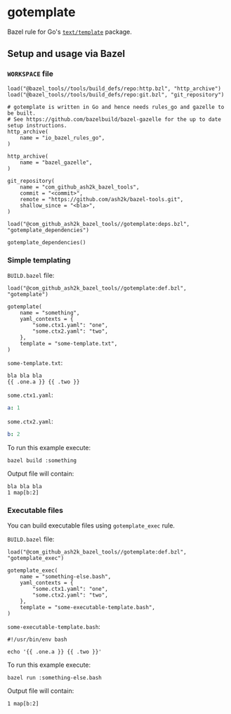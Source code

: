 # gotemplate

Bazel rule for Go's [`text/template`](https://golang.org/pkg/text/template/) package.

## Setup and usage via Bazel

### `WORKSPACE` file

```bzl
load("@bazel_tools//tools/build_defs/repo:http.bzl", "http_archive")
load("@bazel_tools//tools/build_defs/repo:git.bzl", "git_repository")

# gotemplate is written in Go and hence needs rules_go and gazelle to be built.
# See https://github.com/bazelbuild/bazel-gazelle for the up to date setup instructions.
http_archive(
    name = "io_bazel_rules_go",
)

http_archive(
    name = "bazel_gazelle",
)

git_repository(
    name = "com_github_ash2k_bazel_tools",
    commit = "<commit>",
    remote = "https://github.com/ash2k/bazel-tools.git",
    shallow_since = "<bla>",
)

load("@com_github_ash2k_bazel_tools//gotemplate:deps.bzl", "gotemplate_dependencies")

gotemplate_dependencies()
```

### Simple templating

`BUILD.bazel` file:

```bzl
load("@com_github_ash2k_bazel_tools//gotemplate:def.bzl", "gotemplate")

gotemplate(
    name = "something",
    yaml_contexts = {
        "some.ctx1.yaml": "one",
        "some.ctx2.yaml": "two",
    },
    template = "some-template.txt",
)
```

`some-template.txt`:

```text
bla bla bla
{{ .one.a }} {{ .two }}
```

`some.ctx1.yaml`:

```yaml
a: 1
```

`some.ctx2.yaml`:

```yaml
b: 2
```

To run this example execute:

```console
bazel build :something
```

Output file will contain:

```text
bla bla bla
1 map[b:2]
```

### Executable files

You can build executable files using `gotemplate_exec` rule.

`BUILD.bazel` file:

```bzl
load("@com_github_ash2k_bazel_tools//gotemplate:def.bzl", "gotemplate_exec")

gotemplate_exec(
    name = "something-else.bash",
    yaml_contexts = {
        "some.ctx1.yaml": "one",
        "some.ctx2.yaml": "two",
    },
    template = "some-executable-template.bash",
)
```

`some-executable-template.bash`:

```text
#!/usr/bin/env bash

echo '{{ .one.a }} {{ .two }}'
```

To run this example execute:

```console
bazel run :something-else.bash
```

Output file will contain:

```text
1 map[b:2]
```
